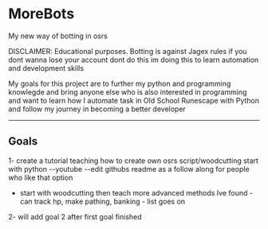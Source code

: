 # MoreBots
My new way of botting in osrs 

DISCLAIMER: Educational purposes. Botting is against Jagex rules if you dont wanna lose your account dont do this im doing this to learn automation and development skills 

My goals for this project are to further my python and programming knowlegde and bring anyone else who is also interested in programming and want to learn how I automate task in Old School Runescape with Python and follow my journey in becoming a better developer

---------------------------------------------------------------------------------------------------------------------------------------------

Goals
---------------------------------------------------------------------------------------------------------------------------------------------
1- create a tutorial teaching how to create own  osrs script/woodcutting start with python --youtube --edit githubs readme as a follow along for people who like that option
- start with woodcutting then teach more advanced methods Ive found - can track hp, make pathing, banking - list goes on 

2- will add goal 2 after first goal finished
